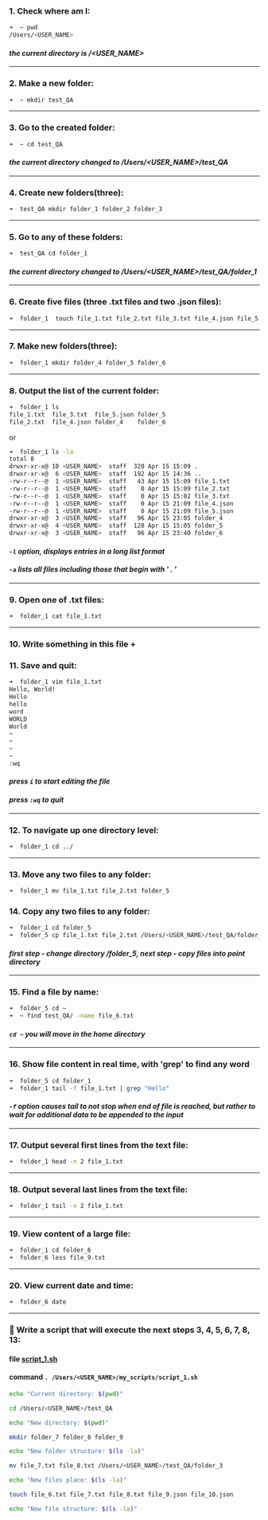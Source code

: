### 1. Check where am I: 
```bash
➜  ~ pwd
/Users/<USER_NAME>
```
#### *the current directory is /<USER_NAME>*
---
### 2. Make a new folder:
```bash
➜  ~ mkdir test_QA
```
---
### 3. Go to the created folder:
```bash
➜  ~ cd test_QA
```
#### *the current directory changed to /Users/<USER_NAME>/test_QA*
---
### 4. Create new folders(three):
```bash
➜  test_QA mkdir folder_1 folder_2 folder_3
```
---
### 5. Go to any of these folders:
```bash
➜  test_QA cd folder_1
```
#### *the current directory changed to /Users/<USER_NAME>/test_QA/folder_1*
---
### 6. Create five files (three .txt files and two .json files):
```bash
➜  folder_1  touch file_1.txt file_2.txt file_3.txt file_4.json file_5.json
```
---
### 7. Make new folders(three):
```bash
➜  folder_1 mkdir folder_4 folder_5 folder_6
```
---
### 8. Output the list of the current folder:
```bash
➜  folder_1 ls
file_1.txt  file_3.txt  file_5.json folder_5
file_2.txt  file_4.json folder_4    folder_6
```
or
```bash
➜  folder_1 ls -la
total 8
drwxr-xr-x@ 10 <USER_NAME>  staff  320 Apr 15 15:09 .
drwxr-xr-x@  6 <USER_NAME>  staff  192 Apr 15 14:36 ..
-rw-r--r--@  1 <USER_NAME>  staff   43 Apr 15 15:09 file_1.txt
-rw-r--r--@  1 <USER_NAME>  staff    0 Apr 15 15:09 file_2.txt
-rw-r--r--@  1 <USER_NAME>  staff    0 Apr 15 15:02 file_3.txt
-rw-r--r--@  1 <USER_NAME>  staff    0 Apr 15 21:09 file_4.json
-rw-r--r--@  1 <USER_NAME>  staff    0 Apr 15 21:09 file_5.json
drwxr-xr-x@  3 <USER_NAME>  staff   96 Apr 15 23:05 folder_4
drwxr-xr-x@  4 <USER_NAME>  staff  128 Apr 15 15:05 folder_5
drwxr-xr-x@  3 <USER_NAME>  staff   96 Apr 15 23:40 folder_6
```
#### *```-l```	option, displays entries in a long list format*
#### *```-a``` 	lists all files including those that begin with ' . '*
---
### 9. Open one of .txt files:
```bash
➜  folder_1 cat file_1.txt
```
---
### 10. Write something in this file + 
### 11. Save and quit: 
```bash
➜  folder_1 vim file_1.txt
Hello, World!
Hello
hello
word
WORLD
World
~                                                                                     
~                                                                                         
~                                                                                       
~                                                                                         
:wq
```
#### *press ```i``` to start editing the file*
#### *press ```:wq``` to quit*
---
### 12. To navigate up one directory level:
```bash
➜  folder_1 cd ../
```
---
### 13. Move any two files to any folder:
```bash
➜  folder_1 mv file_1.txt file_2.txt folder_5 
```
### 14. Copy any two files to any folder:
```bash
➜  folder_1 cd folder_5  
➜  folder_5 cp file_1.txt file_2.txt /Users/<USER_NAME>/test_QA/folder_1
```
#### *first step - change directory /folder_5, next step - copy files into point directory*
---
### 15. Find a file by name:
```bash
➜  folder_5 cd ~
➜  ~ find test_QA/ -name file_6.txt
```
#### *```cd ~``` you will move in the home directory*
---
### 16. Show file content in real time, with 'grep' to find any word
```bash
➜  folder_5 cd folder_1
➜  folder_1 tail -f file_1.txt | grep "Hello"
```
#### *```-f``` option causes tail to not stop when end of file is reached, but rather to wait for additional data to be appended to the input*
---
### 17. Output several first lines from the text file:
```bash
➜  folder_1 head -n 2 file_1.txt  
```
---
### 18. Output several last lines from the text file:
```bash
➜  folder_1 tail -n 2 file_1.txt  
```
---
### 19. View content of a large file:
```bash
➜  folder_1 cd folder_6
➜  folder_6 less file_9.txt
```
---
### 20. View current date and time:
```bash
➜  folder_6 date
```
---
### :dizzy: Write a script that will execute the next steps 3, 4, 5, 6, 7, 8, 13:
#### file [script_1.sh](script_1.sh)
#### command ```. /Users/<USER_NAME>/my_scripts/script_1.sh```

```bash
echo "Current directory: $(pwd)"

cd /Users/<USER_NAME>/test_QA

echo "New directory: $(pwd)"

mkdir folder_7 folder_8 folder_9 

echo "New folder structure: $(ls -la)" 

mv file_7.txt file_8.txt /Users/<USER_NAME>/test_QA/folder_3

echo "New files place: $(ls -la)" 

touch file_6.txt file_7.txt file_8.txt file_9.json file_10.json

echo "New file structure: $(ls -la)"
```
